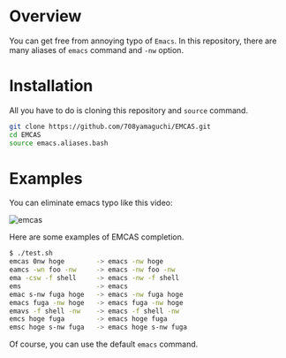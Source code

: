 # Overview
You can get free from annoying typo of `Emacs`.
In this repository, there are many aliases of `emacs` command and `-nw` option.

# Installation
All you have to do is cloning this repository and `source` command.
```bash
git clone https://github.com/708yamaguchi/EMCAS.git
cd EMCAS
source emacs.aliases.bash
```

# Examples
You can eliminate emacs typo like this video:

![emcas](https://github.com/708yamaguchi/EMCAS/blob/media/emcas.gif)

Here are some examples of EMCAS completion.
```bash
$ ./test.sh
emcas 0nw hoge        -> emacs -nw hoge
eamcs -wn foo -nw     -> emacs -nw foo -nw
ema -csw -f shell     -> emacs -nw -f shell
ems                   -> emacs
emac s-nw fuga hoge   -> emacs -nw fuga hoge
emacs fuga -nw hoge   -> emacs fuga -nw hoge
emavs -f shell -nw    -> emacs -f shell -nw
emcs hoge fuga        -> emacs hoge fuga
emsc hoge s-nw fuga   -> emacs hoge s-nw fuga
```
Of course, you can use the default `emacs` command.
